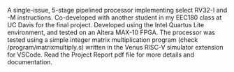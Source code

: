 A single-issue, 5-stage pipelined processor implementing select RV32-I and -M instructions. Co-developed with another student in my EEC180 class at UC Davis for the final project. Developed using the Intel Quartus Lite environment, and tested on an Altera MAX-10 FPGA. The processor was tested using a simple integer matrix multiplication program (check /program/matrixmultiply.s) written in the Venus RISC-V simulator extension for VSCode. Read the Project Report pdf file for more details and documentation.
